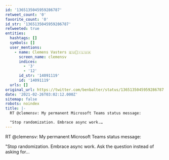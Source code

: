 ```yaml
---
id: '1365135045959286787'
retweet_count: '0'
favorite_count: '0'
id_str: '1365135045959286787'
retweeted: true
entities:
  hashtags: []
  symbols: []
  user_mentions:
    - name: Clemens Vasters 🇪🇺📨🇮🇱🇺🇦
      screen_name: clemensv
      indices:
        - '3'
        - '12'
      id_str: '14091119'
      id: '14091119'
  urls: []
original_url: https://twitter.com/benbalter/status/1365135045959286787
date: '2021-02-26T03:02:12.000Z'
sitemap: false
robots: noindex
title: |-
  RT @clemensv: My permanent Microsoft Teams status message:

  "Stop randomization. Embrace async work.…
---
```


RT @clemensv: My permanent Microsoft Teams status message:

"Stop randomization. Embrace async work. Ask the question instead of asking for…
